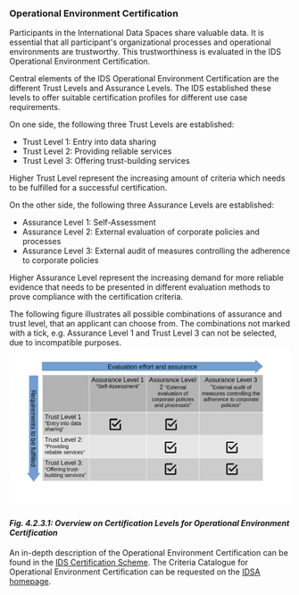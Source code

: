 ### Operational Environment Certification ###

Participants in the International Data Spaces share valuable data. It is essential that all participant's organizational processes and operational environments are trustworthy. This trustworthiness is evaluated in the IDS Operational Environment Certification.

Central elements of the IDS Operational Environment Certification are the different Trust Levels and Assurance Levels. The IDS established these levels to offer suitable certification profiles for different use case requirements.

On one side, the following three Trust Levels are established: 

+ Trust Level 1: Entry into data sharing
+ Trust Level 2: Providing reliable services
+ Trust Level 3: Offering trust-building services

Higher Trust Level represent the increasing amount of criteria which needs to be fulfilled for a successful certification.

On the other side, the following three Assurance Levels are established:

+ Assurance Level 1: Self-Assessment
+ Assurance Level 2: External evaluation of corporate policies and processes
+ Assurance Level 3: External audit of measures controlling the adherence to corporate policies

Higher Assurance Level represent the increasing demand for more reliable evidence that needs to be presented in different evaluation methods to prove compliance with the certification criteria. 

The following figure illustrates all possible combinations of assurance and trust level, that an applicant can choose from. The combinations not marked with a tick, e.g. Assurance Level 1 and Trust Level 3 can not be selected, due to incompatible purposes.
![Operational Environment Certification Matrix](./media/2022_Operational_Environment_Certification_Matrix.png)
#### _Fig. 4.2.3.1: Overview on Certification Levels for Operational Environment Certification_

An in-depth description of the Operational Environment Certification can be found in the [IDS Certification Scheme](./CertificationScheme). The Criteria Catalogue for Operational Environment Certification can be requested on the [IDSA homepage](https://internationaldataspaces.org/publications/white-papers/).
